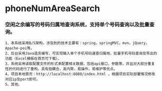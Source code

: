 # phoneNumAreaSearch

### 空闲之余编写的号码归属地查询系统，支持单个号码查询以及批量查询。

	1、本系统采用B/S架构，涉及到的技术主要有：spring，springMVC，mvn，jQuery，Apache-poi等。
	2、后台采用Java语言编写，可实现输入单个手机号码速查归属地、批量手机号码查询及导出的功能（Excel模板在首页可下载）。
	3、系统采用读取配置文件的形式来配置相关数据，包括api接口，参数等，并且对大部分重复性的代码进行了重构，具有低耦合，高内聚，易操作，易维护等优点。
	4、项目本地首页：http://localhost:8080/index.html 。根据项目实际部署情况修改对应ip及port即可。
	5、其他。
